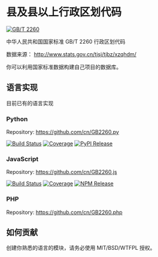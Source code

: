 # 县及县以上行政区划代码

[![GB/T 2260](http://img.shields.io/badge/GB%2FT-2260-blue.svg?style=flat)](spec.md)

中华人民共和国国家标准 GB/T 2260 行政区划代码

数据来源： <http://www.stats.gov.cn/tjsj/tjbz/xzqhdm/>

你可以利用国家标准数据构建自己项目的数据库。

## 语言实现

目前已有的语言实现

### Python

Repository: <https://github.com/cn/GB2260.py>

[![Build Status](https://img.shields.io/travis/cn/GB2260.py.svg?style=flat)](https://travis-ci.org/cn/GB2260.py)
[![Coverage](https://img.shields.io/coveralls/cn/GB2260.py.svg?style=flat)](https://coveralls.io/r/cn/GB2260.py)
[![PyPI Release](https://img.shields.io/pypi/v/GB2260.svg?style=flat)](https://pypi.python.org/pypi/GB2260)

### JavaScript

Repository: <https://github.com/cn/GB2260.js>

[![Build Status](https://img.shields.io/travis/cn/GB2260.js.svg?style=flat)](https://travis-ci.org/cn/GB2260.js)
[![Coverage](https://img.shields.io/coveralls/cn/GB2260.js.svg?style=flat)](https://coveralls.io/r/cn/GB2260.js)
[![NPM Release](https://img.shields.io/npm/v/gb2260.svg?style=flat)](https://npmjs.org/package/gb2260)

### PHP

Repository: <https://github.com/cn/GB2260.php>


## 如何贡献

创建你熟悉的语言的模块，请务必使用 MIT/BSD/WTFPL 授权。
